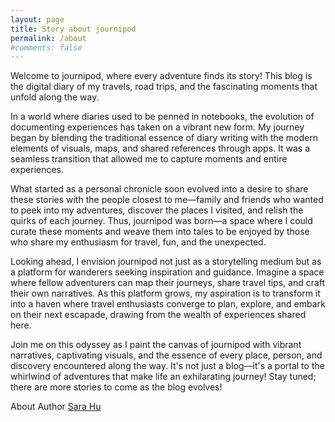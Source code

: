 ```yaml
---
layout: page
title: Story about journipod
permalink: /about
#comments: false
---
```

<head>
<!-- Google tag (gtag.js) -->
<script async src="https://www.googletagmanager.com/gtag/js?id=G-VJSP86KJVY"></script>
<script>
  window.dataLayer = window.dataLayer || [];
  function gtag(){dataLayer.push(arguments);}
  gtag('js', new Date());

  gtag('config', 'G-VJSP86KJVY');
</script>
</head>
Welcome to journipod, where every adventure finds its story! This blog is the digital diary of my travels, road trips, and the fascinating moments that unfold along the way.

In a world where diaries used to be penned in notebooks, the evolution of documenting experiences has taken on a vibrant new form. My journey began by blending the traditional essence of diary writing with the modern elements of visuals, maps, and shared references through apps. It was a seamless transition that allowed me to capture moments and entire experiences.

What started as a personal chronicle soon evolved into a desire to share these stories with the people closest to me—family and friends who wanted to peek into my adventures, discover the places I visited, and relish the quirks of each journey. Thus, journipod was born—a space where I could curate these moments and weave them into tales to be enjoyed by those who share my enthusiasm for travel, fun, and the unexpected.

Looking ahead, I envision journipod not just as a storytelling medium but as a platform for wanderers seeking inspiration and guidance. Imagine a space where fellow adventurers can map their journeys, share travel tips, and craft their own narratives. As this platform grows, my aspiration is to transform it into a haven where travel enthusiasts converge to plan, explore, and embark on their next escapade, drawing from the wealth of experiences shared here.

Join me on this odyssey as I paint the canvas of journipod with vibrant narratives, captivating visuals, and the essence of every place, person, and discovery encountered along the way. It's not just a blog—it's a portal to the whirlwind of adventures that make life an exhilarating journey!
Stay tuned; there are more stories to come as the blog evolves!

About Author <a target="_blank" href="https://www.isarahu.com/about/"> Sara Hu </a>
 



<!--
<div class="row justify-content-between">
<div class="col-md-8 pr-5">

<p> </p>

<p class="mb-5"><img class="shadow-lg" src="{{site.baseurl}}/assets/images/mediumish-jekyll-template.png" alt="jekyll template mediumish" /></p>
<h4>Documentation</h4>

<p>Please, read the docs <a href="https://bootstrapstarter.com/bootstrap-templates/template-mediumish-bootstrap-jekyll/">here</a>.</p>

<h4>Questions or bug reports?</h4>

<p>Head over to our <a href="https://github.com/wowthemesnet/mediumish-theme-jekyll">Github repository</a>!</p>

</div>

<div class="col-md-4">

<div class="sticky-top sticky-top-80">
<h5>Buy me a coffee</h5>

<p>Thank you for your support! Your donation helps me to maintain and improve <a target="_blank" href="https://github.com/wowthemesnet/mediumish-theme-jekyll">Mediumish <i class="fab fa-github"></i></a>.</p>

<a target="_blank" href="https://www.wowthemes.net/donate/" class="btn btn-danger">Buy me a coffee</a> <a target="_blank" href="https://bootstrapstarter.com/bootstrap-templates/template-mediumish-bootstrap-jekyll/" class="btn btn-warning">Documentation</a>

</div>
</div>
</div>
-->